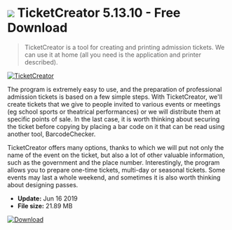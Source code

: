 # ![](https://cdn.softexe.net/static/icon/6/ticketcreator-9859.png) TicketCreator 5.13.10 - Free Download

> TicketCreator is a tool for creating and printing admission tickets. We can use it at home (all you need is the application and printer described).

[![TicketCreator](https://gallery.dpcdn.pl/imgc/Tools/83752/g_-_420x350_1.5_-_x3f8670ef-e21e-4f74-8780-8047a689cb5d.jpg)](https://softexe.net/win/business/other/ticketcreator:ahea.html)

The program is extremely easy to use, and the preparation of professional admission tickets is based on a few simple steps. With TicketCreator, we'll create tickets that we give to people invited to various events or meetings (eg school sports or theatrical performances) or we will distribute them at specific points of sale. In the last case, it is worth thinking about securing the ticket before copying by placing a bar code on it that can be read using another tool, BarcodeChecker.
 
 TicketCreator offers many options, thanks to which we will put not only the name of the event on the ticket, but also a lot of other valuable information, such as the government and the place number. Interestingly, the program allows you to prepare one-time tickets, multi-day or seasonal tickets. Some events may last a whole weekend, and sometimes it is also worth thinking about designing passes.


- **Update:** Jun 16 2019
- **File size:** 21.89 MB

[![Download](https://cdn.softexe.net/static/img/download.png)](https://softexe.net/win/business/other/ticketcreator:ahea.html)

